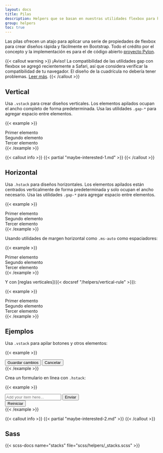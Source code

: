 ```yaml
---
layout: docs
title: Pilas
description: Helpers que se basan en nuestras utilidades flexbox para hacer que el diseño de componentes sea más rápido y fácil que nunca.
group: helpers
toc: true
---
```


Las pilas ofrecen un atajo para aplicar una serie de propiedades de flexbox para crear diseños rápida y fácilmente en Bootstrap. Todo el crédito por el concepto y la implementación es para el de código abierto [proyecto Pylon](https://almonk.github.io/pylon/).

{{< callout warning >}}
¡Aviso! La compatibilidad de las utilidades gap con flexbox se agregó recientemente a Safari, así que considera verificar la compatibilidad de tu navegador. El diseño de la cuadrícula no debería tener problemas. [Leer más](https://caniuse.com/flexbox-gap).
{{< /callout >}}

## Vertical

Usa `.vstack` para crear diseños verticales. Los elementos apilados ocupan el ancho completo de forma predeterminada. Usa las utilidades `.gap-*` para agregar espacio entre elementos.

{{< example >}}
<div class="vstack gap-3">
  <div class="bg-light border">Primer elemento</div>
  <div class="bg-light border">Segundo elemento</div>
  <div class="bg-light border">Tercer elemento</div>
</div>
{{< /example >}}

{{< callout info >}}
{{< partial "maybe-interested-1.md" >}}
{{< /callout >}}

## Horizontal

Usa `.hstack` para diseños horizontales. Los elementos apilados están centrados verticalmente de forma predeterminada y solo ocupan el ancho necesario. Usa las utilidades `.gap-*` para agregar espacio entre elementos.

{{< example >}}
<div class="hstack gap-3">
  <div class="bg-light border">Primer elemento</div>
  <div class="bg-light border">Segundo elemento</div>
  <div class="bg-light border">Tercer elemento</div>
</div>
{{< /example >}}

Usando utilidades de margen horizontal como `.ms-auto` como espaciadores:

{{< example >}}
<div class="hstack gap-3">
  <div class="bg-light border">Primer elemento</div>
  <div class="bg-light border ms-auto">Segundo elemento</div>
  <div class="bg-light border">Tercer elemento</div>
</div>
{{< /example >}}

Y con [reglas verticales]({{< docsref "/helpers/vertical-rule" >}}):

{{< example >}}
<div class="hstack gap-3">
  <div class="bg-light border">Primer elemento</div>
  <div class="bg-light border ms-auto">Segundo elemento</div>
  <div class="vr"></div>
  <div class="bg-light border">Tercer elemento</div>
</div>
{{< /example >}}

## Ejemplos

Usa `.vstack` para apilar botones y otros elementos:

{{< example >}}
<div class="vstack gap-2 col-md-5 mx-auto">
  <button type="button" class="btn btn-secondary">Guardar cambios</button>
  <button type="button" class="btn btn-outline-secondary">Cancelar</button>
</div>
{{< /example >}}

Crea un formulario en línea con `.hstack`:

{{< example >}}
<div class="hstack gap-3">
  <input class="form-control me-auto" type="text" placeholder="Add your item here..." aria-label="Add your item here...">
  <button type="button" class="btn btn-secondary">Enviar</button>
  <div class="vr"></div>
  <button type="button" class="btn btn-outline-danger">Reiniciar</button>
</div>
{{< /example >}}

{{< callout info >}}
{{< partial "maybe-interested-2.md" >}}
{{< /callout >}}

## Sass

{{< scss-docs name="stacks" file="scss/helpers/_stacks.scss" >}}
